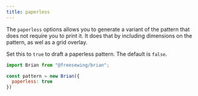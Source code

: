```yaml
---
title: paperless
---
```


The `paperless` options allows you to generate a variant of the pattern
that does not require you to print it. It does that by including dimensions
on the pattern, as wel as a grid overlay.

Set this to `true` to draft a paperless pattern. The default is `false`.

```js
import Brian from "@freesewing/brian";

const pattern = new Brian({
  paperless: true
})
```

